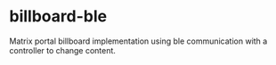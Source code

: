 # billboard-ble
Matrix portal billboard implementation using ble communication with a controller to change content.
